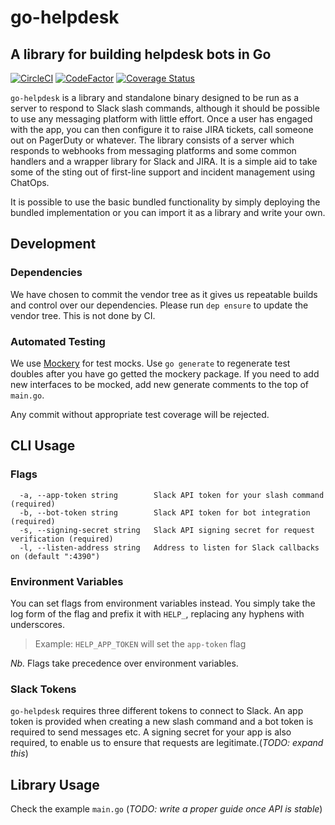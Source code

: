 # go-helpdesk

## A library for building helpdesk bots in Go

[![CircleCI](https://circleci.com/gh/skybet/go-helpdesk/tree/master.svg?style=svg)](https://circleci.com/gh/skybet/go-helpdesk/tree/master) [![CodeFactor](https://www.codefactor.io/repository/github/skybet/go-helpdesk/badge)](https://www.codefactor.io/repository/github/skybet/go-helpdesk) [![Coverage Status](https://coveralls.io/repos/github/skybet/go-helpdesk/badge.svg?branch=master&&service=github)](https://coveralls.io/github/skybet/go-helpdesk?branch=master&&service=github)

`go-helpdesk` is a library and standalone binary designed to be run as a server to respond to Slack slash commands, although it should be possible to use any messaging platform with little effort. Once a user has engaged with the app, you can then configure it to raise JIRA tickets, call someone out on PagerDuty or whatever. The library consists of a server which responds to webhooks from messaging platforms and some common handlers and a wrapper library for Slack and JIRA. It is a simple aid to take some of the sting out of first-line support and incident management using ChatOps.

It is possible to use the basic bundled functionality by simply deploying the bundled implementation or you can import it as a library and write your own.

## Development

### Dependencies

We have chosen to commit the vendor tree as it gives us repeatable builds and control over our dependencies. Please run `dep ensure` to update the vendor tree. This is not done by CI.

### Automated Testing

We use [Mockery](https://github.com/vektra/mockery) for test mocks. Use `go generate` to regenerate test doubles after you have go getted the mockery package. If you need to add new interfaces to be mocked, add new generate comments to the top of `main.go`.

Any commit without appropriate test coverage will be rejected.

## CLI Usage

### Flags

```
  -a, --app-token string        Slack API token for your slash command (required)
  -b, --bot-token string        Slack API token for bot integration (required)
  -s, --signing-secret string   Slack API signing secret for request verification (required)
  -l, --listen-address string   Address to listen for Slack callbacks on (default ":4390")
```

### Environment Variables

You can set flags from environment variables instead. You simply take the log form of the flag and prefix it with `HELP_`, replacing any hyphens with underscores. 

> Example: `HELP_APP_TOKEN` will set the `app-token` flag

_Nb._ Flags take precedence over environment variables.

### Slack Tokens

`go-helpdesk` requires three different tokens to connect to Slack. An app token is provided when creating a new slash command and a bot token is required to send messages etc. A signing secret for your app is also required, to enable us to ensure that requests are legitimate.(_TODO: expand this_)

## Library Usage

Check the example `main.go` (_TODO: write a proper guide once API is stable_)
